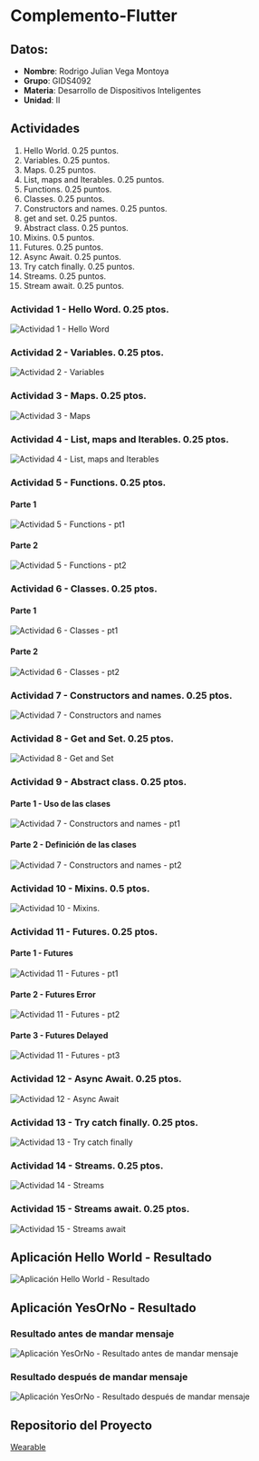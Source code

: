 # Complemento-Flutter

## Datos:
- **Nombre**: Rodrigo Julian Vega Montoya
- **Grupo**: GIDS4092
- **Materia**: Desarrollo de Dispositivos Inteligentes
- **Unidad**: II

## Actividades
1. Hello World. 0.25 puntos.
2. Variables. 0.25 puntos.
3. Maps. 0.25 puntos.
4. List, maps and Iterables. 0.25 puntos.
5. Functions. 0.25 puntos.
6. Classes. 0.25 puntos.
7. Constructors and names. 0.25 puntos.
8. get and set. 0.25 puntos.
9. Abstract class. 0.25 puntos.
10. Mixins. 0.5 puntos.
11. Futures. 0.25 puntos.
12. Async Await. 0.25 puntos.
13. Try catch finally. 0.25 puntos.
14. Streams. 0.25 puntos.
15. Stream await. 0.25 puntos.

### Actividad 1 - Hello Word. 0.25 ptos.
![Actividad 1 - Hello Word](https://github.com/rodrigovm10/Complemento-Flutter/assets/104101668/0a9c5a68-fe34-4da2-9281-27469f30af76)

### Actividad 2 - Variables. 0.25 ptos.
![Actividad 2 - Variables](https://github.com/rodrigovm10/Complemento-Flutter/assets/104101668/ca32e8b6-197e-4daf-9449-94ba02978e68)

### Actividad 3 - Maps. 0.25 ptos.
![Actividad 3 - Maps](https://github.com/rodrigovm10/Complemento-Flutter/assets/104101668/8776e3ed-222a-4976-b462-5f4a532d0f40)

### Actividad 4 - List, maps and Iterables. 0.25 ptos.
![Actividad 4 - List, maps and Iterables](https://github.com/rodrigovm10/Complemento-Flutter/assets/104101668/cb1aaa0e-10f8-459f-a58a-355971042d31)

### Actividad 5 - Functions. 0.25 ptos.
#### Parte 1
![Actividad 5 - Functions - pt1](https://github.com/rodrigovm10/Complemento-Flutter/assets/104101668/085eed99-d2c1-453d-9f50-85501b2e28c7)
#### Parte 2
![Actividad 5 - Functions - pt2](https://github.com/rodrigovm10/Complemento-Flutter/assets/104101668/8f865336-7666-4c3a-b9b3-545b13f02308)

### Actividad 6 - Classes. 0.25 ptos.
#### Parte 1
![Actividad 6 - Classes - pt1](https://github.com/rodrigovm10/Complemento-Flutter/assets/104101668/36da7c95-6f8f-4138-9226-43dd0a33fa0a)
#### Parte 2
![Actividad 6 - Classes - pt2](https://github.com/rodrigovm10/Complemento-Flutter/assets/104101668/005e4fd3-fdd3-4570-a2eb-290719c9c169)

### Actividad 7 - Constructors and names. 0.25 ptos.
![Actividad 7 - Constructors and names](https://github.com/rodrigovm10/Complemento-Flutter/assets/104101668/f51499d4-bfd3-4deb-886a-7614d201e4be)

### Actividad 8 - Get and Set. 0.25 ptos.
![Actividad 8 - Get and Set](https://github.com/rodrigovm10/Complemento-Flutter/assets/104101668/79672ad9-08ea-46dd-a86c-235b157ad2ce)

### Actividad 9 - Abstract class. 0.25 ptos.
#### Parte 1 - Uso de las clases
![Actividad 7 - Constructors and names - pt1](https://github.com/rodrigovm10/Complemento-Flutter/assets/104101668/9d993d36-4144-4cd5-9708-7fbb0b6f3d8e)
#### Parte 2 - Definición de las clases
![Actividad 7 - Constructors and names - pt2](https://github.com/rodrigovm10/Complemento-Flutter/assets/104101668/f81f4de5-5ce2-47da-b2cc-f197957cc008)

### Actividad 10 - Mixins. 0.5 ptos.
![Actividad 10 - Mixins.](https://github.com/rodrigovm10/Complemento-Flutter/assets/104101668/1c446902-d808-4319-9609-48e900d4721c)

### Actividad 11 - Futures. 0.25 ptos.
#### Parte 1 - Futures
![Actividad 11 - Futures - pt1](https://github.com/rodrigovm10/Complemento-Flutter/assets/104101668/e372bb3a-7543-4cde-8008-95272fe84a51)
#### Parte 2 - Futures Error
![Actividad 11 - Futures - pt2](https://github.com/rodrigovm10/Complemento-Flutter/assets/104101668/59a2f784-9b80-4afc-a496-a501e779adff)
#### Parte 3 - Futures Delayed
![Actividad 11 - Futures - pt3](https://github.com/rodrigovm10/Complemento-Flutter/assets/104101668/c70c84be-4ba8-43b3-be7d-e3cd0e2ee06b)

### Actividad 12 - Async Await. 0.25 ptos.
![Actividad 12 - Async Await](https://github.com/rodrigovm10/Complemento-Flutter/assets/104101668/c0baab32-e7dc-4aa6-9c06-b73654da2b96)

### Actividad 13 - Try catch finally. 0.25 ptos.
![Actividad 13 - Try catch finally](https://github.com/rodrigovm10/Complemento-Flutter/assets/104101668/ee07e0bd-d7df-499c-bda1-d7e342aa1365)

### Actividad 14 - Streams. 0.25 ptos.
![Actividad 14 - Streams](https://github.com/rodrigovm10/Complemento-Flutter/assets/104101668/01a1e1f9-24f1-486b-8afd-ce8068f0ec5f)

### Actividad 15 - Streams await. 0.25 ptos.
![Actividad 15 - Streams await](https://github.com/rodrigovm10/Complemento-Flutter/assets/104101668/c81a8bc1-5244-4cb6-85a4-720d300a4d16)

## Aplicación Hello World - Resultado
![Aplicación Hello World - Resultado](https://github.com/rodrigovm10/Complemento-Flutter/assets/104101668/f9337ebc-8727-4e76-aa0b-e98ca9cd94e4)

## Aplicación YesOrNo - Resultado
### Resultado antes de mandar mensaje
![Aplicación YesOrNo - Resultado antes de mandar mensaje](https://github.com/rodrigovm10/Complemento-Flutter/assets/104101668/b13c1a9c-f50b-477a-9966-e9e89c33a971)

### Resultado después de mandar mensaje
![Aplicación YesOrNo - Resultado después de mandar mensaje](https://github.com/rodrigovm10/Complemento-Flutter/assets/104101668/24077e30-1426-4b9d-bc8e-974137e58af3)

## Repositorio del Proyecto
[Wearable](https://github.com/rodrigovm10/wearable)


